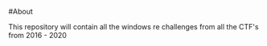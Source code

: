 #About

This repository will contain all the windows re challenges from all the CTF's from 2016 - 2020
